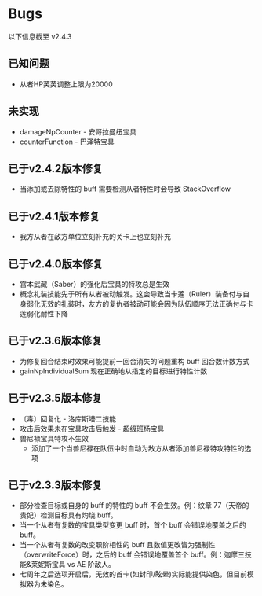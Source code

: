 # Bugs

以下信息截至 v2.4.3

## 已知问题

- 从者HP芙芙调整上限为20000

## 未实现

- damageNpCounter - 安哥拉曼纽宝具
- counterFunction - 巴泽特宝具

## 已于v2.4.2版本修复

- 当添加或去除特性的 buff 需要检测从者特性时会导致 StackOverflow

## 已于v2.4.1版本修复

- 我方从者在敌方单位立刻补充的关卡上也立刻补充

## 已于v2.4.0版本修复

- 宫本武藏（Saber）的强化后宝具的特攻总是生效
- 概念礼装技能先于所有从者被动触发。这会导致当卡莲（Ruler）装备付与自身弱化无效的礼装时，友方的复仇者被动可能会因为队伍顺序无法正确付与卡莲弱化耐性下降

## 已于v2.3.6版本修复

- 为修复回合结束时效果可能提前一回合消失的问题重构 buff 回合数计数方式
- gainNpIndividualSum 现在正确地从指定的目标进行特性计数

## 已于v2.3.5版本修复

- 〔毒〕回复化 - 洛库斯塔二技能
- 攻击后效果未在宝具攻击后触发 - 超级班杨宝具
- 兽尼禄宝具特攻不生效
  - 添加了一个当兽尼禄在队伍中时自动为敌方从者添加兽尼禄特攻特性的选项

## 已于v2.3.3版本修复

- 部分检查目标或自身的 buff 的特性的 buff 不会生效。例：纹章 77（天帝的贵妃）检测目标具有灼烧 buff。
- 当一个从者有复数的宝具类型变更 buff 时，首个 buff 会错误地覆盖之后的 buff。
- 当一个从者有复数的改变职阶相性的 buff 且数值更改皆为强制性（overwriteForce）时，之后的 buff 会错误地覆盖首个 buff。例：迦摩三技能&莱妮斯宝具 vs
  AE 阶敌人。
- 七周年之后选项开启后，无效的首卡(如封印/眩晕)实际能提供染色，但目前模拟器为未染色。